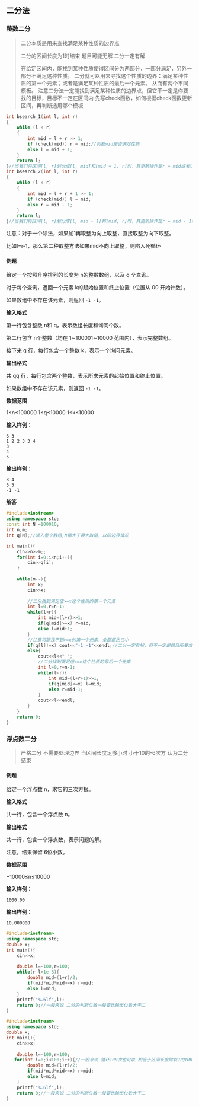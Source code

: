 ## 二分法

### 整数二分

> 二分本质是用来查找满足某种性质的边界点
>
> 二分的区间长度为1时结束  题目可能无解 二分一定有解
>
> 在给定区间内，能找到某种性质使得区间分为两部分，一部分满足，另外一部分不满足这种性质，
> 二分就可以用来寻找这个性质的边界：满足某种性质的第一个元素；或者是满足某种性质的最后一个元素。
> 从而有两个不同模板。
> 注意二分法一定能找到满足某种性质的边界点，但它不一定是你要找的目标，目标不一定在区间内
> 先写check函数，如何根据check函数更新区间，再判断选用哪个模板

```cpp
int bsearch_1(int l, int r)
{
    while (l < r)
    {
        int mid = l + r >> 1;
        if (check(mid)) r = mid;//判断mid是否满足性质
        else l = mid + 1;
    }
    return l;
}//当我们将区间[l, r]划分成[l, mid]和[mid + 1, r]时，其更新操作是r = mid或者l = mid + 1;，计算mid时不需要加1。
int bsearch_2(int l, int r)
{
    while (l < r)
    {
        int mid = l + r + 1 >> 1;
        if (check(mid)) l = mid;
        else r = mid - 1;
    }
    return l;
}//当我们将区间[l, r]划分成[l, mid - 1]和[mid, r]时，其更新操作是r = mid - 1或者l = mid;，此时为了防止死循环，计算mid时需要加1。
```

注意：对于一个除法，如果加1再取整为向上取整，直接取整为向下取整。

比如l=r-1，那么第二种取整方法如果mid不向上取整，则陷入死循环

#### 例题

给定一个按照升序排列的长度为 n的整数数组，以及 q 个查询。

对于每个查询，返回一个元素 k的起始位置和终止位置（位置从 00 开始计数）。

如果数组中不存在该元素，则返回 `-1 -1`。

**输入格式**

第一行包含整数 n和 q，表示数组长度和询问个数。

第二行包含 n个整数（均在 1∼100001∼10000 范围内），表示完整数组。

接下来 q 行，每行包含一个整数 k，表示一个询问元素。

**输出格式**

共 qq 行，每行包含两个整数，表示所求元素的起始位置和终止位置。

如果数组中不存在该元素，则返回 `-1 -1`。

**数据范围**

1≤n≤100000
1≤q≤10000
1≤k≤10000

**输入样例：**

```
6 3
1 2 2 3 3 4
3
4
5
```

**输出样例：**

```
3 4
5 5
-1 -1
```

**解答**

```cpp
#include<iostream>
using namespace std;
const int N =100010;
int n,m;
int q[N];//读入整个数组,N稍大于最大取值，以防边界情况

int main(){
    cin>>n>>m;;
    for(int i=0;i<n;i++){
        cin>>q[i];
    }
    
    while(m--){
        int x;
        cin>>x;
        
        //二分找到满足值>=x这个性质的第一个元素
        int l=0,r=n-1;
        while(l<r){
            int mid=(l+r)>>1;
            if(q[mid]>=x) r=mid;
            else l=mid+1;
        }
        //注意可能找不到>=x的第一个元素，全部都比它小
        if(q[l]!=x) cout<<"-1 -1"<<endl;//二分一定有解，但不一定是题目所要求的解
        else{
            cout<<l<<" ";
            //二分找到满足值<=x这个性质的最后一个元素
            int l=0,r=n-1;
            while(l<r){
                int mid=(l+r+1)>>1;
                if(q[mid]<=x) l=mid;
                else r=mid-1;
            }  
            cout<<l<<endl;
        }
    }
    return 0;
}

```

### 浮点数二分

> 严格二分 不需要处理边界  当区间长度足够小时 小于10的-6次方 认为二分结束

#### 例题

给定一个浮点数 n，求它的三次方根。

**输入格式**

共一行，包含一个浮点数 n。

**输出格式**

共一行，包含一个浮点数，表示问题的解。

注意，结果保留 6位小数。

**数据范围**

−10000≤n≤10000

**输入样例：**

```
1000.00
```

**输出样例：**

```
10.000000
```

```cpp
#include<iostream>
using namespace std;
double x;
int main(){
    cin>>x;
    
    double l=-100,r=100;
    while(r-l>1e-8){
        double mid=(l+r)/2;
        if(mid*mid*mid>=x) r=mid;
        else l=mid;
    }
    printf("%.6lf",l);
    return 0;//一般来说 二分的判断位数一般要比输出位数大于二
}
```

```cpp
#include<iostream>
using namespace std;
double x;
int main(){
    cin>>x;
    
    double l=-100,r=100;
   for(int i=0;i<100;i++){//一般来说 循环100次也可以 相当于区间长度除以2的100次方
        double mid=(l+r)/2;
        if(mid*mid*mid>=x) r=mid;
        else l=mid;
    }
    printf("%.6lf",l);
    return 0;//一般来说 二分的判断位数一般要比输出位数大于二
}
```

